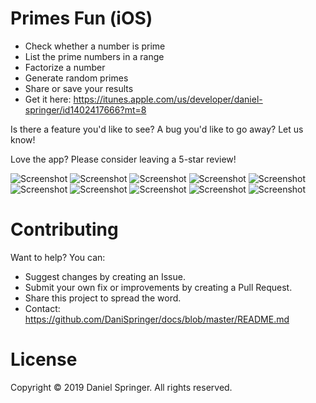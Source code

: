 # Primes Fun (iOS)
- Check whether a number is prime
- List the prime numbers in a range
- Factorize a number
- Generate random primes
- Share or save your results
- Get it here: https://itunes.apple.com/us/developer/daniel-springer/id1402417666?mt=8

Is there a feature you'd like to see? A bug you'd like to go away? Let us know!

Love the app? Please consider leaving a 5-star review!

![Screenshot](LINK) ![Screenshot](LINK) ![Screenshot](LINK) ![Screenshot](LINK) ![Screenshot](LINK) ![Screenshot](LINK) ![Screenshot](LINK) ![Screenshot](LINK) ![Screenshot](LINK) ![Screenshot](LINK)

# Contributing
Want to help? You can:
- Suggest changes by creating an Issue.
- Submit your own fix or improvements by creating a Pull Request.
- Share this project to spread the word.
- Contact: https://github.com/DaniSpringer/docs/blob/master/README.md

# License
Copyright © 2019 Daniel Springer. All rights reserved.